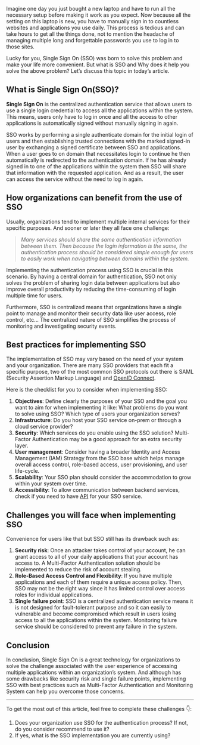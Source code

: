 
Imagine one day you just bought a new laptop and have to run all the necessary setup before making it work as you expect. Now because all the setting on this laptop is new, you have to manually sign in to countless websites and applications you use daily. This process is tedious and can take hours to get all the things done, not to mention the headache of managing multiple long and forgettable passwords you use to log in to those sites.

Lucky for you, Single Sign On (SSO) was born to solve this problem and make your life more convenient. But what is SSO and Why does it help you solve the above problem? Let’s discuss this topic in today’s article.

## What is Single Sign On(SSO)?

**Single Sign On** is the centralized authentication service that allows users to use a single login credential to access all the applications within the system. This means, users only have to log in once and all the access to other applications is automatically signed without manually signing in again.

SSO works by performing a single authenticate domain for the initial login of users and then establishing trusted connections with the marked signed-in user by exchanging a signed certificate between SSO and applications. When a user goes to on domain that necessitates login to continue he then automatically is redirected to the authentication domain. If he has already signed in to one of the applications within the system then SSO will share that information with the requested application. And as a result, the user can access the service without the need to log in again.

## How organizations can benefit from the use of SSO

Usually, organizations tend to implement multiple internal services for their specific purposes. And sooner or later they all face one challenge:

> _Many services should share the same authentication information between them. Then because the login information is the same, the authentication process should be considered simple enough for users to easily work when navigating between domains within the system._

Implementing the authentication process using SSO is crucial in this scenario. By having a central domain for authentication, SSO not only solves the problem of sharing login data between applications but also improve overall productivity by reducing the time-consuming of login multiple time for users.

Furthermore, SSO is centralized means that organizations have a single point to manage and monitor their security data like user access, role control, etc… The centralized nature of SSO simplifies the process of monitoring and investigating security events.

## Best practices for implementing SSO

The implementation of SSO may vary based on the need of your system and your organization. There are many SSO providers that each fit a specific purpose, two of the most common SSO protocols out there is SAML (Security Assertion Markup Language) and [OpenID Connect](https://dev.to/junedang/continue-with-google-how-oauth-system-work-4k3l).

Here is the checklist for you to consider when implementing SSO:

1. **Objectives**:  Define clearly the purposes of your SSO and the goal you want to aim for when implementing it like: What problems do you want to solve using SSO? Which type of users your organization serves?
2. **Infrastructure**: Do you host your SSO service on-prem or through a cloud service provider?
3. **Security**: Which services do you enable using the SSO solution? Multi-Factor Authentication may be a good approach for an extra security layer.
4. **User management**: Consider having a broader Identity and Access Management (IAM) Strategy from the SSO base which helps manage overall access control, role-based access, user provisioning, and user life-cycle.
5. **Scalability**: Your SSO plan should consider the accommodation to grow within your system over time.
6. **Accessibility**: To allow communication between backend services, check if you need to have [API](https://dev.to/junedang/a-fundamental-guide-for-designing-good-rest-api-1pg2) for your SSO service.

## Challenges you will face when implementing SSO

Convenience for users like that but SSO still has its drawback such as:

1. **Security risk**: Once an attacker takes control of your account, he can grant access to all of your daily applications that your account has access to. A Multi-Factor Authentication solution should be implemented to reduce the risk of account stealing.
2. **Role-Based Access Control and Flexibility**: If you have multiple applications and each of them require a unique access policy. Then, SSO may not be the right way since it has limited control over access roles for individual applications.
3. **Single failure point**: SSO is a centralized authentication service means it is not designed for fault-tolerant purpose and so it can easily to vulnerable and become compromised which result in users losing access to all the applications within the system. Monitoring failure service should be considered to prevent any failure in the system.

## Conclusion
In conclusion, Single Sign On is a great technology for organizations to solve the challenge associated with the user experience of accessing multiple applications within an organization’s system. And although has some drawbacks like security risk and single failure points, implementing SSO with best practices such as Multi-Factor Authentication and Monitoring System can help you overcome those concerns.

---
To get the most out of this article, feel free to complete these challenges 👇:

1. Does your organization use SSO for the authentication process? If not, do you consider recommend to use it?
2. If yes, what is the SSO implementation you are currently using?

